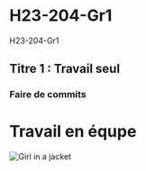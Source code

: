 # H23-204-Gr1
H23-204-Gr1
## Titre 1 : Travail seul
### Faire de commits

# Travail en équpe
<img src="https://media.tenor.com/J4I2zzKrV4UAAAAd/tate-andrew-tate.gif" alt="Girl in a jacket">

